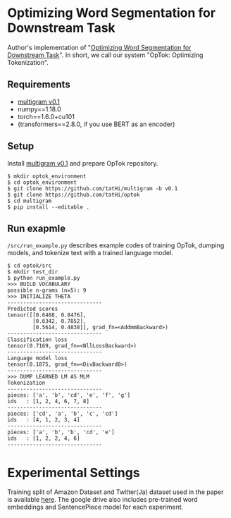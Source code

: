 # Optimizing Word Segmentation for Downstream Task
Author's implementation of "[Optimizing Word Segmentation for Downstream Task](https://www.aclweb.org/anthology/2020.findings-emnlp.120.pdf)".
In short, we call our system "OpTok: Optimizing Tokenization".

## Requirements
- [multigram v0.1](https://github.com/tatHi/multigram/tree/v0.1)
- numpy==1.18.0
- torch==1.6.0+cu101
- (transformers==2.8.0, if you use BERT as an encoder)

## Setup
Install [multigram v0.1](https://github.com/tatHi/multigram/tree/v0.1) and prepare OpTok repository.

```
$ mkdir optok_environment
$ cd optok_environment
$ git clone https://github.com/tatHi/multigram -b v0.1
$ git clone https://github.com/tatHi/optok
$ cd multigram
$ pip install --editable .
```

## Run exapmle
`/src/run_example.py` describes example codes of training OpTok, dumping models, and tokenize text with a trained language model.

```
$ cd optok/src
$ mkdir test_dir
$ python run_example.py
>>> BUILD VOCABULARY
possible n-grams (n=5): 9
>>> INITIALIZE THETA
------------------------------
Predicted scores
tensor([[0.6488, 0.8476],
        [0.6342, 0.7852],
        [0.5614, 0.4838]], grad_fn=<AddmmBackward>)
------------------------------
Classification loss
tensor(0.7169, grad_fn=<NllLossBackward>)
------------------------------
Language model loss
tensor(0.1875, grad_fn=<DivBackward0>)
------------------------------
>>> DUMP LEARNED LM AS MLM
Tokenization
------------------------------
pieces: ['a', 'b', 'cd', 'e', 'f', 'g']
ids   : [1, 2, 4, 6, 7, 8]
------------------------------
pieces: ['cd', 'a', 'b', 'c', 'cd']
ids   : [4, 1, 2, 3, 4]
------------------------------
pieces: ['a', 'b', 'b', 'cd', 'e']
ids   : [1, 2, 2, 4, 6]
------------------------------
```

# Experimental Settings
Training split of Amazon Dataset and Twitter(Ja) dataset used in the paper is available [here](https://drive.google.com/drive/folders/1MQRrKPFE53i8qP5m8gyypCl4cwV5Vkv8?usp=sharing).
The google drive also includes pre-trained word embeddings and SentencePiece model for each experiment.
